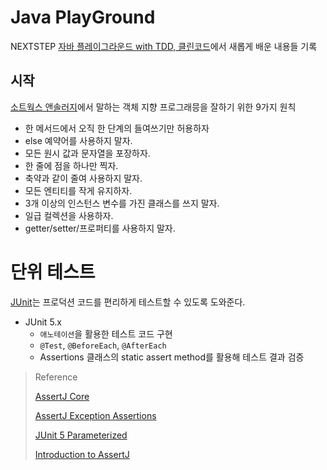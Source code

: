 # Java PlayGround

NEXTSTEP [자바 플레이그라운드 with TDD, 클린코드](https://edu.nextstep.camp/c/9WPRB0ys/)에서 새롭게 배운 내용들 기록

## 시작

[소트웍스 앤솔러지](http://www.yes24.com/Product/Goods/3290339)에서 말하는 객체 지향 프로그래믕을 잘하기 위한 9가지 원칙

- 한 메서드에서 오직 한 단계의 들여쓰기만 허용하자
- else 예약어를 사용하지 말자.
- 모든 원시 값과 문자열을 포장하자.
- 한 줄에 점을 하나만 찍자.
- 축약과 같이 줄여 사용하지 말자.
- 모든 엔티티를 작게 유지하자.
- 3개 이상의 인스턴스 변수를 가진 클래스를 쓰지 말자.
- 일급 컬렉션을 사용하자.
- getter/setter/프로퍼티를 사용하지 말자.

# 단위 테스트

[JUnit](https://junit.org/junit5/)는 프로덕션 코드를 편리하게 테스트할 수 있도록 도와준다.

- JUnit 5.x
  - `애노테이션`을 활용한 테스트 코드 구현
  - `@Test`, `@BeforeEach`, `@AfterEach`
  - Assertions 클래스의 static assert method를 활용해 테스트 결과 검증

> Reference
>
> [AssertJ Core](https://joel-costigliola.github.io/assertj/assertj-core.html)
> 
> [AssertJ Exception Assertions](https://joel-costigliola.github.io/assertj/assertj-core-features-highlight.html#exception-assertion)
> 
> [JUnit 5 Parameterized](https://www.baeldung.com/parameterized-tests-junit-5)
> 
> [Introduction to AssertJ](https://www.baeldung.com/introduction-to-assertj)
